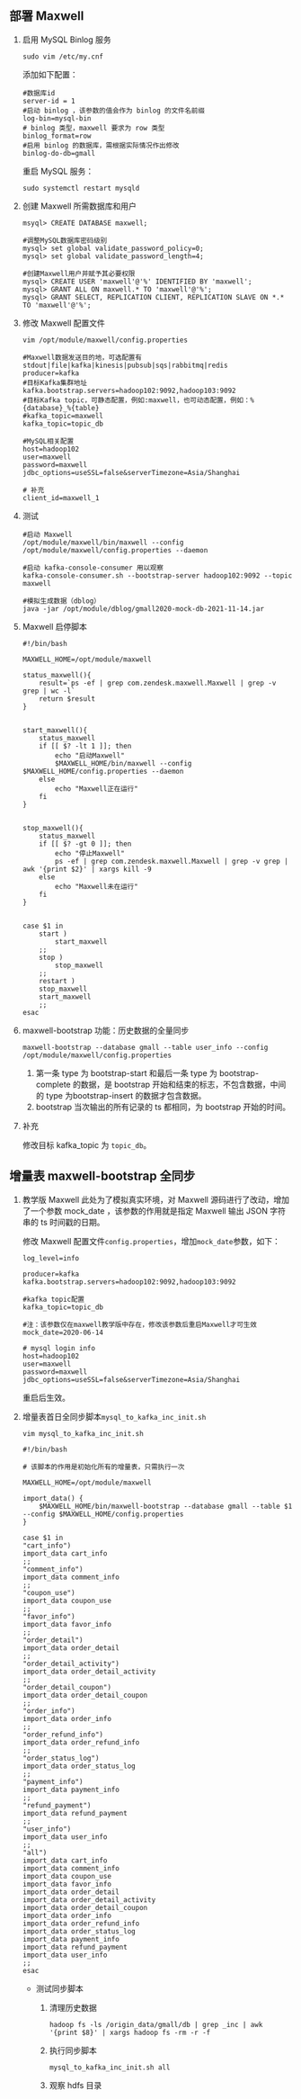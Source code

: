 ## 部署 Maxwell

1. 启用 MySQL Binlog 服务

    ```shell
    sudo vim /etc/my.cnf
    ```
    
    添加如下配置：

    ```shell
    #数据库id
    server-id = 1
    #启动 binlog ，该参数的值会作为 binlog 的文件名前缀
    log-bin=mysql-bin
    # binlog 类型，maxwell 要求为 row 类型
    binlog_format=row
    #启用 binlog 的数据库，需根据实际情况作出修改
    binlog-do-db=gmall
    ```

    重启 MySQL 服务：

    ```shell
    sudo systemctl restart mysqld
    ```

2. 创建 Maxwell 所需数据库和用户
    
    ```shell
    msyql> CREATE DATABASE maxwell;

    #调整MySQL数据库密码级别
    mysql> set global validate_password_policy=0;
    mysql> set global validate_password_length=4;

    #创建Maxwell用户并赋予其必要权限
    mysql> CREATE USER 'maxwell'@'%' IDENTIFIED BY 'maxwell';
    mysql> GRANT ALL ON maxwell.* TO 'maxwell'@'%';
    mysql> GRANT SELECT, REPLICATION CLIENT, REPLICATION SLAVE ON *.* TO 'maxwell'@'%';
    ```

3. 修改 Maxwell 配置文件
   
    ```shell
    vim /opt/module/maxwell/config.properties
    ```

    ```shell
    #Maxwell数据发送目的地，可选配置有stdout|file|kafka|kinesis|pubsub|sqs|rabbitmq|redis
    producer=kafka
    #目标Kafka集群地址
    kafka.bootstrap.servers=hadoop102:9092,hadoop103:9092
    #目标Kafka topic，可静态配置，例如:maxwell，也可动态配置，例如：%{database}_%{table}
    #kafka_topic=maxwell
    kafka_topic=topic_db

    #MySQL相关配置
    host=hadoop102
    user=maxwell
    password=maxwell
    jdbc_options=useSSL=false&serverTimezone=Asia/Shanghai

    # 补充
    client_id=maxwell_1
    ```

4. 测试

    ```shell
    #启动 Maxwell
    /opt/module/maxwell/bin/maxwell --config /opt/module/maxwell/config.properties --daemon

    #启动 kafka-console-consumer 用以观察
    kafka-console-consumer.sh --bootstrap-server hadoop102:9092 --topic maxwell

    #模拟生成数据（dblog）
    java -jar /opt/module/dblog/gmall2020-mock-db-2021-11-14.jar
    ```

5. Maxwell 启停脚本

    ```shell
    #!/bin/bash

    MAXWELL_HOME=/opt/module/maxwell

    status_maxwell(){
        result=`ps -ef | grep com.zendesk.maxwell.Maxwell | grep -v grep | wc -l`
        return $result
    }


    start_maxwell(){
        status_maxwell
        if [[ $? -lt 1 ]]; then
            echo "启动Maxwell"
            $MAXWELL_HOME/bin/maxwell --config $MAXWELL_HOME/config.properties --daemon
        else
            echo "Maxwell正在运行"
        fi
    }


    stop_maxwell(){
        status_maxwell
        if [[ $? -gt 0 ]]; then
            echo "停止Maxwell"
            ps -ef | grep com.zendesk.maxwell.Maxwell | grep -v grep | awk '{print $2}' | xargs kill -9
        else
            echo "Maxwell未在运行"
        fi
    }


    case $1 in
        start )
            start_maxwell
        ;;
        stop )
            stop_maxwell
        ;;
        restart )
        stop_maxwell
        start_maxwell
        ;;
    esac

    ```

6. maxwell-bootstrap 功能：历史数据的全量同步

    ```shell
    maxwell-bootstrap --database gmall --table user_info --config /opt/module/maxwell/config.properties
    ```

    1. 第一条 type 为 bootstrap-start 和最后一条 type 为 bootstrap-complete 的数据，是 bootstrap 开始和结束的标志，不包含数据，中间的 type 为bootstrap-insert 的数据才包含数据。
    2. bootstrap 当次输出的所有记录的 ts 都相同，为 bootstrap 开始的时间。

7. 补充
   
    修改目标 kafka_topic 为 `topic_db`。
   
## 增量表 maxwell-bootstrap 全同步
1. 教学版 Maxwell
    此处为了模拟真实环境，对 Maxwell 源码进行了改动，增加了一个参数 mock_date ，该参数的作用就是指定 Maxwell 输出 JSON 字符串的 ts 时间戳的日期。

    修改 Maxwell 配置文件`config.properties`，增加`mock_date`参数，如下：

    ```shell
    log_level=info

    producer=kafka
    kafka.bootstrap.servers=hadoop102:9092,hadoop103:9092

    #kafka topic配置
    kafka_topic=topic_db

    #注：该参数仅在maxwell教学版中存在，修改该参数后重启Maxwell才可生效
    mock_date=2020-06-14

    # mysql login info
    host=hadoop102
    user=maxwell
    password=maxwell
    jdbc_options=useSSL=false&serverTimezone=Asia/Shanghai
    ```

    重启后生效。

2. 增量表首日全同步脚本`mysql_to_kafka_inc_init.sh`
    
    ```shell
    vim mysql_to_kafka_inc_init.sh
    ```

    ```shell
    #!/bin/bash

    # 该脚本的作用是初始化所有的增量表，只需执行一次

    MAXWELL_HOME=/opt/module/maxwell

    import_data() {
        $MAXWELL_HOME/bin/maxwell-bootstrap --database gmall --table $1 --config $MAXWELL_HOME/config.properties
    }

    case $1 in
    "cart_info")
    import_data cart_info
    ;;
    "comment_info")
    import_data comment_info
    ;;
    "coupon_use")
    import_data coupon_use
    ;;
    "favor_info")
    import_data favor_info
    ;;
    "order_detail")
    import_data order_detail
    ;;
    "order_detail_activity")
    import_data order_detail_activity
    ;;
    "order_detail_coupon")
    import_data order_detail_coupon
    ;;
    "order_info")
    import_data order_info
    ;;
    "order_refund_info")
    import_data order_refund_info
    ;;
    "order_status_log")
    import_data order_status_log
    ;;
    "payment_info")
    import_data payment_info
    ;;
    "refund_payment")
    import_data refund_payment
    ;;
    "user_info")
    import_data user_info
    ;;
    "all")
    import_data cart_info
    import_data comment_info
    import_data coupon_use
    import_data favor_info
    import_data order_detail
    import_data order_detail_activity
    import_data order_detail_coupon
    import_data order_info
    import_data order_refund_info
    import_data order_status_log
    import_data payment_info
    import_data refund_payment
    import_data user_info
    ;;
    esac
    ```
    - 测试同步脚本

        1. 清理历史数据

            ```shell
            hadoop fs -ls /origin_data/gmall/db | grep _inc | awk '{print $8}' | xargs hadoop fs -rm -r -f
            ```

        2. 执行同步脚本

            ```shell
            mysql_to_kafka_inc_init.sh all
            ```

        3. 观察 hdfs 目录
